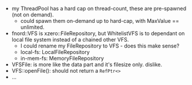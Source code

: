 - my ThreadPool has a hard cap on thread-count, these are pre-spawned (not on demand).
  - could spawn them on-demand up to hard-cap, with MaxValue == unlimited.
- fnord::VFS is xzero::FileRepository, but WhitelistVFS is to
  dependant on local file system instead of a chained other VFS.
  - I could rename my FileRepository to VFS - does this make sense?
  - local-fs: LocalFileRepository
  - in-mem-fs: MemoryFileRepository
- VFSFile: is more like the data part and it's filesize only. dislike.
- VFS::openFile(): should not return a `RefPtr<>`
- ... 
